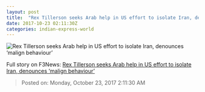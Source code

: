```yaml
---
layout: post
title:  "Rex Tillerson seeks Arab help in US effort to isolate Iran, denounces ‘malign behaviour’"
date: 2017-10-23 02:11:30Z
categories: indian-express-world
---
```


![Rex Tillerson seeks Arab help in US effort to isolate Iran, denounces ‘malign behaviour’](http://images.indianexpress.com/2017/10/rex-tillerson-ap-759.jpg?w=759)




Full story on F3News: [Rex Tillerson seeks Arab help in US effort to isolate Iran, denounces ‘malign behaviour’](http://www.f3nws.com/n/XKatJE)

> Posted on: Monday, October 23, 2017 2:11:30 AM

